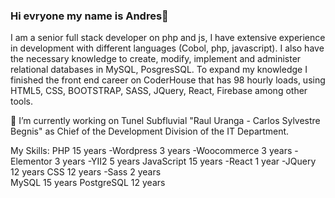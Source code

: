 ### Hi evryone my name is Andres👋
I am a senior full stack developer on php and js, I have extensive experience in development with different languages (Cobol, php, javascript). I also have the necessary knowledge to create, modify, implement and administer relational databases in MySQL, PosgresSQL.
To expand my knowledge I finished the front end career on CoderHouse that has 98 hourly loads,  using HTML5, CSS, BOOTSTRAP, SASS, JQuery, React, Firebase among other tools.

🔭 I’m currently working on Tunel Subfluvial "Raul Uranga - Carlos Sylvestre Begnis" as Chief of the Development Division of the IT Department.


My Skills:
  PHP 15 years
    -Wordpress 3 years
      -Woocommerce 3 years
      -Elementor 3 years
    -YII2 5 years
  JavaScript 15 years
    -React 1 year
    -JQuery 12 years
  CSS 12 years
    -Sass 2 years  
  MySQL 15 years
  PostgreSQL 12 years


<!--
**jandrespadilla/jandrespadilla** is a ✨ _special_ ✨ repository because its `README.md` (this file) appears on your GitHub profile.

Here are some ideas to get you started:

- 🔭 I’m currently working on ...
- 🌱 I’m currently learning ...
- 👯 I’m looking to collaborate on ...
- 🤔 I’m looking for help with ...
- 💬 Ask me about ...
- 📫 How to reach me: ...
- 😄 Pronouns: ...
- ⚡ Fun fact: ...
-->
